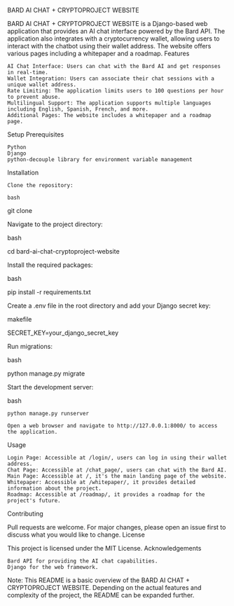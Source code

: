 BARD AI CHAT + CRYPTOPROJECT WEBSITE

BARD AI CHAT + CRYPTOPROJECT WEBSITE is a Django-based web application that provides an AI chat interface powered by the Bard API. The application also integrates with a cryptocurrency wallet, allowing users to interact with the chatbot using their wallet address. The website offers various pages including a whitepaper and a roadmap.
Features

    AI Chat Interface: Users can chat with the Bard AI and get responses in real-time.
    Wallet Integration: Users can associate their chat sessions with a unique wallet address.
    Rate Limiting: The application limits users to 100 questions per hour to prevent abuse.
    Multilingual Support: The application supports multiple languages including English, Spanish, French, and more.
    Additional Pages: The website includes a whitepaper and a roadmap page.

Setup
Prerequisites

    Python
    Django
    python-decouple library for environment variable management

Installation

    Clone the repository:

    bash

git clone <repository-url>

Navigate to the project directory:

bash

cd bard-ai-chat-cryptoproject-website

Install the required packages:

bash

pip install -r requirements.txt

Create a .env file in the root directory and add your Django secret key:

makefile

SECRET_KEY=your_django_secret_key

Run migrations:

bash

python manage.py migrate

Start the development server:

bash

    python manage.py runserver

    Open a web browser and navigate to http://127.0.0.1:8000/ to access the application.

Usage

    Login Page: Accessible at /login/, users can log in using their wallet address.
    Chat Page: Accessible at /chat_page/, users can chat with the Bard AI.
    Main Page: Accessible at /, it's the main landing page of the website.
    Whitepaper: Accessible at /whitepaper/, it provides detailed information about the project.
    Roadmap: Accessible at /roadmap/, it provides a roadmap for the project's future.

Contributing

Pull requests are welcome. For major changes, please open an issue first to discuss what you would like to change.
License

This project is licensed under the MIT License.
Acknowledgements

    Bard API for providing the AI chat capabilities.
    Django for the web framework.

Note: This README is a basic overview of the BARD AI CHAT + CRYPTOPROJECT WEBSITE. Depending on the actual features and complexity of the project, the README can be expanded further.
